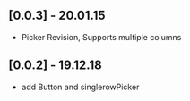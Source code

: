 ## [0.0.3] - 20.01.15

* Picker Revision, Supports multiple columns
## [0.0.2] - 19.12.18

* add Button and singlerowPicker
